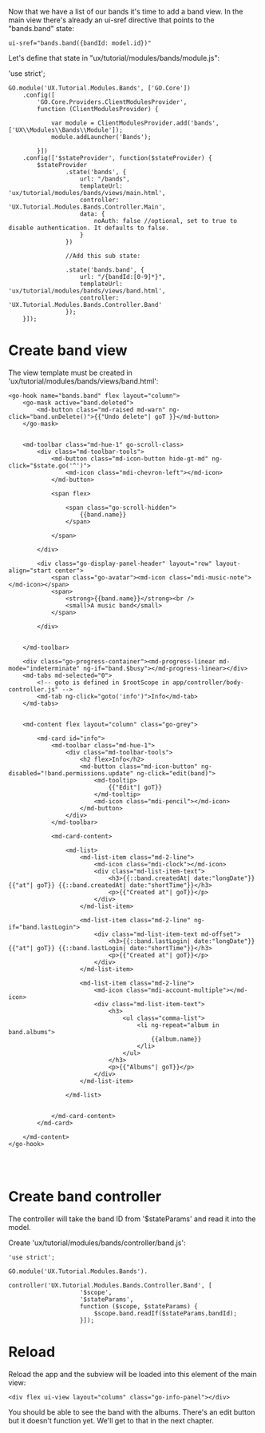Now that we have a list of our bands it's time to add a band view. In the main 
view there's already an ui-sref directive that points to the "bands.band" state:

``````````````````````````````````````````
ui-sref="bands.band({bandId: model.id})"
``````````````````````````````````````````

Let's define that state in "ux/tutorial/modules/bands/module.js":

'use strict';

````````````````````````````````````````````````````````````````````````````````
GO.module('UX.Tutorial.Modules.Bands', ['GO.Core'])
	.config([
		'GO.Core.Providers.ClientModulesProvider',
		function (ClientModulesProvider) {

			var module = ClientModulesProvider.add('bands', ['UX\\Modules\\Bands\\Module']);
			module.addLauncher('Bands');
		
		}])
	.config(['$stateProvider', function($stateProvider) {
		$stateProvider
				.state('bands', {
					url: "/bands",
					templateUrl: 'ux/tutorial/modules/bands/views/main.html',
					controller: 'UX.Tutorial.Modules.Bands.Controller.Main',
					data: {
						noAuth: false //optional, set to true to disable authentication. It defaults to false.
					}
				})

				//Add this sub state:

				.state('bands.band', {
					url: "/{bandId:[0-9]*}",
					templateUrl: 'ux/tutorial/modules/bands/views/band.html',
					controller: 'UX.Tutorial.Modules.Bands.Controller.Band'
				});
	}]);
````````````````````````````````````````````````````````````````````````````````


# Create band view

The view template must be created in 'ux/tutorial/modules/bands/views/band.html':


````````````````````````````````````````````````````````````````````````````````
<go-hook name="bands.band" flex layout="column">
	<go-mask active="band.deleted">
		<md-button class="md-raised md-warn" ng-click="band.unDelete()">{{"Undo delete"| goT }}</md-button>		
	</go-mask>


	<md-toolbar class="md-hue-1" go-scroll-class>
		<div class="md-toolbar-tools">
			<md-button class="md-icon-button hide-gt-md" ng-click="$state.go('^')">
				<md-icon class="mdi-chevron-left"></md-icon>
			</md-button>

			<span flex>

				<span class="go-scroll-hidden">
					{{band.name}}
				</span>

			</span>

		</div>

		<div class="go-display-panel-header" layout="row" layout-align="start center">
			<span class="go-avatar"><md-icon class="mdi-music-note"></md-icon></span>
			<span>
				<strong>{{band.name}}</strong><br />
				<small>A music band</small>
			</span>

		</div>


	</md-toolbar>

	<div class="go-progress-container"><md-progress-linear md-mode="indeterminate" ng-if="band.$busy"></md-progress-linear></div>
	<md-tabs md-selected="0">
		<!-- goto is defined in $rootScope in app/controller/body-controller.js" -->
		<md-tab ng-click="goto('info')">Info</md-tab>
	</md-tabs>


	<md-content flex layout="column" class="go-grey">

		<md-card id="info">
			<md-toolbar class="md-hue-1">
				<div class="md-toolbar-tools">
					<h2 flex>Info</h2>
					<md-button class="md-icon-button" ng-disabled="!band.permissions.update" ng-click="edit(band)">
						<md-tooltip>
							{{"Edit"| goT}}					
						</md-tooltip>
						<md-icon class="mdi-pencil"></md-icon>
					</md-button>
				</div>
			</md-toolbar>

			<md-card-content>

				<md-list>
					<md-list-item class="md-2-line">
						<md-icon class="mdi-clock"></md-icon>
						<div class="md-list-item-text">
							<h3>{{::band.createdAt| date:"longDate"}} {{"at"| goT}} {{::band.createdAt| date:"shortTime"}}</h3>
							<p>{{"Created at"| goT}}</p>
						</div>
					</md-list-item>	

					<md-list-item class="md-2-line" ng-if="band.lastLogin">
						<div class="md-list-item-text md-offset">
							<h3>{{::band.lastLogin| date:"longDate"}} {{"at"| goT}} {{::band.lastLogin| date:"shortTime"}}</h3>
							<p>{{"Created at"| goT}}</p>
						</div>
					</md-list-item>

					<md-list-item class="md-2-line">
						<md-icon class="mdi-account-multiple"></md-icon>
						<div class="md-list-item-text">
							<h3>
								<ul class="comma-list">
									<li ng-repeat="album in band.albums">
										{{album.name}}
									</li>
								</ul>							
							</h3>
							<p>{{"Albums"| goT}}</p>
						</div>
					</md-list-item>			

				</md-list>


			</md-card-content>
		</md-card>

	</md-content>
</go-hook>




````````````````````````````````````````````````````````````````````````````````



# Create band controller

The controller will take the band ID from '$stateParams' and read it into the 
model.

Create 'ux/tutorial/modules/bands/controller/band.js':

````````````````````````````````````````````````````````````````````````````````
'use strict';

GO.module('UX.Tutorial.Modules.Bands').
				controller('UX.Tutorial.Modules.Bands.Controller.Band', [
					'$scope',
					'$stateParams',
					function ($scope, $stateParams) {
						$scope.band.readIf($stateParams.bandId);
					}]);

````````````````````````````````````````````````````````````````````````````````


# Reload

Reload the app and the subview will be loaded into this element of the main view:

````````````````````````````````````````````````````````````````````````````````
<div flex ui-view layout="column" class="go-info-panel"></div>
````````````````````````````````````````````````````````````````````````````````

You should be able to see the band with the albums. There's an edit button but
it doesn't function yet. We'll get to that in the next chapter.

